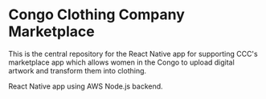 # Congo Clothing Company Marketplace

This is the central repository for the React Native app for supporting CCC's marketplace app which allows women in the Congo to upload digital artwork and transform them into clothing.

React Native app using AWS Node.js backend.

